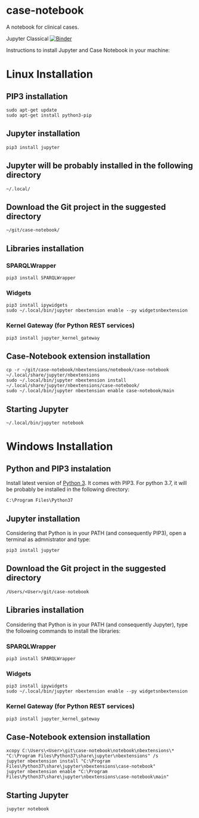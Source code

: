 # case-notebook
A notebook for clinical cases.

Jupyter Classical [![Binder](https://mybinder.org/badge.svg)](https://mybinder.org/v2/gh/santanche/case-notebook/master)

Instructions to install Jupyter and Case Notebook in your machine:

# Linux Installation

## PIP3 installation
```
sudo apt-get update
sudo apt-get install python3-pip
```

## Jupyter installation
```
pip3 install jupyter
```

## Jupyter will be probably installed in the following directory
```
~/.local/
```

## Download the Git project in the suggested directory
```
~/git/case-notebook/
```

## Libraries installation
### SPARQLWrapper
```
pip3 install SPARQLWrapper
```
### Widgets
```
pip3 install ipywidgets
sudo ~/.local/bin/jupyter nbextension enable --py widgetsnbextension
```
### Kernel Gateway (for Python REST services)
```
pip3 install jupyter_kernel_gateway
```

## Case-Notebook extension installation
```
cp -r ~/git/case-notebook/nbextensions/notebook/case-notebook ~/.local/share/jupyter/nbextensions
sudo ~/.local/bin/jupyter nbextension install ~/.local/share/jupyter/nbextensions/case-notebook/
sudo ~/.local/bin/jupyter nbextension enable case-notebook/main
```

## Starting Jupyter
```
~/.local/bin/jupyter notebook
```

# Windows Installation

## Python and PIP3 instalation
Install latest version of [Python 3](https://www.python.org/). It comes with PIP3.
For python 3.7, it will be probably be installed in the following directory:
```
C:\Program Files\Python37
```

## Jupyter installation
Considering that Python is in your PATH (and consequently PIP3), open a terminal as admnistrator and type:
```
pip3 install jupyter
```

## Download the Git project in the suggested directory
```
/Users/<User>/git/case-notebook
```

## Libraries installation
Considering that Python is in your PATH (and consequently Jupyter), type the following commands to install the libraries:
### SPARQLWrapper
```
pip3 install SPARQLWrapper
```
### Widgets
```
pip3 install ipywidgets
sudo ~/.local/bin/jupyter nbextension enable --py widgetsnbextension
```
### Kernel Gateway (for Python REST services)
```
pip3 install jupyter_kernel_gateway
```

## Case-Notebook extension installation
```
xcopy C:\Users\<User>\git\case-notebook\notebook\nbextensions\* "C:\Program Files\Python37\share\jupyter\nbextensions" /s
jupyter nbextension install "C:\Program Files\Python37\share\jupyter\nbextensions\case-notebook"
jupyter nbextension enable "C:\Program Files\Python37\share\jupyter\nbextensions\case-notebook\main"
```

## Starting Jupyter
```
jupyter notebook
```
